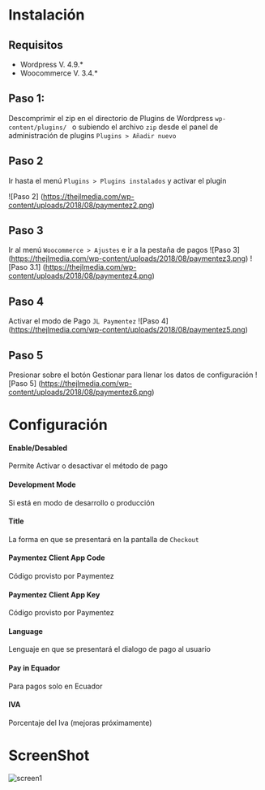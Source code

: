 # Instalación

## Requisitos

- Wordpress V. 4.9.*
- Woocommerce V. 3.4.*

## Paso 1:

Descomprimir el zip en el directorio de Plugins de Wordpress `wp-content/plugins/ ` o subiendo el archivo `zip` desde el panel de administración de plugins  `Plugins > Añadir nuevo`

## Paso 2 

Ir hasta el menú `Plugins > Plugins instalados` y activar el plugin

![Paso 2] (https://thejlmedia.com/wp-content/uploads/2018/08/paymentez2.png)

## Paso 3
Ir al menú `Woocommerce > Ajustes` e ir a la pestaña de pagos
![Paso 3] (https://thejlmedia.com/wp-content/uploads/2018/08/paymentez3.png)
![Paso 3.1] (https://thejlmedia.com/wp-content/uploads/2018/08/paymentez4.png)

## Paso 4
Activar el modo de Pago `JL Paymentez`
![Paso 4] (https://thejlmedia.com/wp-content/uploads/2018/08/paymentez5.png)

## Paso 5
Presionar sobre el botón Gestionar para llenar los datos de configuración
![Paso 5] (https://thejlmedia.com/wp-content/uploads/2018/08/paymentez6.png)

# Configuración

#### Enable/Desabled 
Permite Activar o desactivar el método de pago

#### Development Mode
Si está en modo de desarrollo o producción  

#### Title
La forma en que se presentará en la pantalla de `Checkout`

#### Paymentez Client App Code
Código provisto por Paymentez

#### Paymentez Client App Key
Código provisto por Paymentez

#### Language
Lenguaje en que se presentará el dialogo de pago al usuario 

#### Pay in Equador
Para pagos solo en Ecuador

#### IVA
Porcentaje del Iva (mejoras próximamente)

# ScreenShot
![screen1](https://thejlmedia.com/wp-content/uploads/2018/08/paymentez7.png)